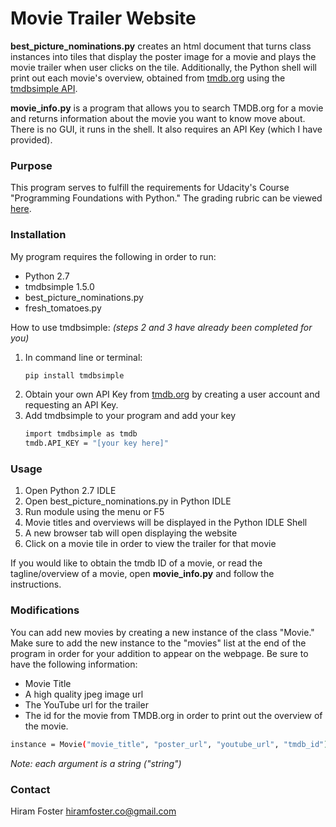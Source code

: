 # Movie Trailer Website

**best_picture_nominations.py** creates an html document that turns class instances into tiles that display the poster image for a movie and plays the movie trailer when user clicks on the tile. Additionally, the Python shell will print out each movie's overview, obtained from [tmdb.org](https://www.themoviedb.org/) using the [tmdbsimple API](https://pypi.python.org/pypi/tmdbsimple). 

**movie_info.py** is a program that allows you to search TMDB.org for a movie and returns information about the movie you want to know move about. There is no GUI, it runs in the shell. It also requires an API Key (which I have provided).

### Purpose
This program serves to fulfill the requirements for Udacity's Course "Programming Foundations with Python." The grading rubric can be viewed [here](https://review.udacity.com/#!/rubrics/2/view). 

### Installation
My program requires the following in order to run:
- Python 2.7
- tmdbsimple 1.5.0
- best_picture_nominations.py
- fresh_tomatoes.py

How to use tmdbsimple:
*(steps 2 and 3 have already been completed for you)*
1. In command line or terminal: 
    ```sh
    pip install tmdbsimple
    ```
2. Obtain your own API Key from [tmdb.org](https://www.themoviedb.org/documentation/api) by creating a user account and requesting an API Key.
3. Add tmdbsimple to your program and add your key
    ```sh
    import tmdbsimple as tmdb
    tmdb.API_KEY = "[your key here]"
    ```
### Usage
1. Open Python 2.7 IDLE
2. Open best_picture_nominations.py in Python IDLE
3. Run module using the menu or F5
4. Movie titles and overviews will be displayed in the Python IDLE Shell
5. A new browser tab will open displaying the website
6. Click on a movie tile in order to view the trailer for that movie

If you would like to obtain the tmdb ID of a movie, or read the tagline/overview of a movie, open **movie_info.py** and follow the instructions.

### Modifications
You can add new movies by creating a new instance of the class "Movie." Make sure to add the new instance to the "movies" list at the end of the program in order for your addition to appear on the webpage. Be sure to have the following information:
- Movie Title
- A high quality jpeg image url
- The YouTube url for the trailer
- The id for the movie from TMDB.org in order to print out the overview of the movie.
```sh 
instance = Movie("movie_title", "poster_url", "youtube_url", "tmdb_id")  # NOQA
```
*Note: each argument is a string ("string")*

### Contact
Hiram Foster
[hiramfoster.co@gmail.com](mailto:hiramfoster.co@gmail.com)
